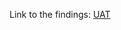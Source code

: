 Link to the findings: [UAT ](https://github.com/department-of-veterans-affairs/va.gov-team/tree/master/products/identity-personalization/direct-deposit/Research/2023-08-direct-deposit-UAT)

